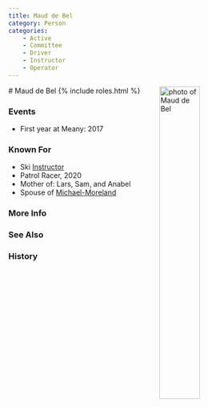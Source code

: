 ```yaml
---
title: Maud de Bel
category: Person
categories:
    - Active
    - Committee
    - Driver
    - Instructor
    - Operator
---
```

<img src="/img/2020-Maud-de-Bel.jpeg" alt="photo of Maud de Bel" align="right" style="width: 40%">
# Maud de Bel
{% include roles.html %}

### Events
- First year at Meany: 2017

### Known For
- Ski [Instructor](/Person/Instructor)
- Patrol Racer, 2020
- Mother of: Lars, Sam, and Anabel
- Spouse of [Michael-Moreland](/Person/Michael-Moreland)

### More Info
### See Also
### History

